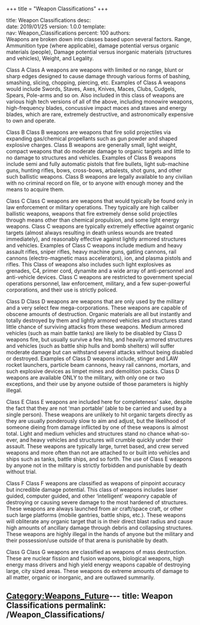 +++
title = "Weapon Classifications"
+++

title:		Weapon Classifications
desc:		
date:		2019/01/25
version:	1.0.0
template:	
nav:		Weapon_Classifications
percent:	100
authors:	
Weapons are broken down into classes based upon several factors. Range,
Ammunition type (where applicable), damage potential versus organic
materials (people), Damage potential versus inorganic materials
(structures and vehicles), Weight, and Legality.

Class A Class A weapons are weapons with limited or no range, blunt or
sharp edges designed to cause damage through various forms of bashing,
smashing, slicing, chopping, piercing, etc. Examples of Class A weapons
would include Swords, Staves, Axes, Knives, Maces, Clubs, Cudgels,
Spears, Pole-arms and so on. Also included in this class of weapons are
various high tech versions of all of the above, including monowire
weapons, high-frequency blades, concussive impact maces and staves and
energy blades, which are rare, extremely destructive, and astronomically
expensive to own and operate.

Class B Class B weapons are weapons that fire solid projectiles via
expanding gas/chemical propellants such as gun powder and shaped
explosive charges. Class B weapons are generally small, light weight,
compact weapons that do moderate damage to organic targets and little to
no damage to structures and vehicles. Examples of Class B weapons
include semi and fully automatic pistols that fire bullets, light
sub-machine guns, hunting rifles, bows, cross-bows, arbalests, shot
guns, and other such ballistic weapons. Class B weapons are legally
available to any civilian with no criminal record on file, or to anyone
with enough money and the means to acquire them.

Class C Class C weapons are weapons that would typically be found only
in law enforcement or military operations. They typically are high
caliber ballistic weapons, weapons that fire extremely dense solid
projectiles through means other than chemical propulsion, and some light
energy weapons. Class C weapons are typically extremely effective
against organic targets (almost always resulting in death unless wounds
are treated immediately), and reasonably effective against lightly
armored structures and vehicles. Examples of Class C weapons include
medium and heavy assault rifles, sniper rifles, heavy machine guns,
gatling cannons, rail cannons (electro-magnetic mass accelerators), ion,
and plasma pistols and rifles. This Class of weapons also includes such
light explosives as grenades, C4, primer cord, dynamite and a wide array
of anti-personnel and anti-vehicle devices. Class C weapons are
restricted to government special operations personnel, law enforcement,
military, and a few super-powerful corporations, and their use is
strictly policed.

Class D Class D weapons are weapons that are only used by the military
and a very select few mega-corporations. These weapons are capable of
obscene amounts of destruction. Organic materials are all but instantly
and totally destroyed by them and lightly armored vehicles and
structures stand little chance of surviving attacks from these weapons.
Medium armored vehicles (such as main battle tanks) are likely to be
disabled by Class D weapons fire, but usually survive a few hits, and
heavily armored structures and vehicles (such as battle ship hulls and
bomb shelters) will suffer moderate damage but can withstand several
attacks without being disabled or destroyed. Examples of Class D weapons
include, stinger and LAW rocket launchers, particle beam cannons, heavy
rail cannons, mortars, and such explosive devices as limpet mines and
demolition packs. Class D weapons are available ONLY to the military,
with only one or two exceptions, and their use by anyone outside of
those parameters is highly illegal.

Class E Class E weapons are included here for completeness’ sake,
despite the fact that they are not ‘man portable’ (able to be carried
and used by a single person). These weapons are unlikely to hit organic
targets directly as they are usually ponderously slow to aim and adjust,
but the likelihood of someone dieing from damage inflicted by one of
these weapons is almost total. Light and medium vehicles and structures
stand no chance what-so-ever, and heavy vehicles and structures will
crumble quickly under their assault. These weapons are typically large,
turret based, and crew served weapons and more often than not are
attached to or built into vehicles and ships such as tanks, battle
ships, and so forth. The use of Class E weapons by anyone not in the
military is strictly forbidden and punishable by death without trial.

Class F Class F weapons are classified as weapons of pinpoint accuracy
but incredible damage potential. This class of weapons includes laser
guided, computer guided, and other ‘intelligent’ weaponry capable of
destroying or causing severe damage to the most hardened of structures.
These weapons are always launched from air craft/space craft, or other
such large platforms (mobile gantries, battle ships, etc.). These
weapons will obliterate any organic target that is in their direct blast
radius and cause high amounts of ancillary damage through debris and
collapsing structures. These weapons are highly illegal in the hands of
anyone but the military and their possession/use outside of that arena
is punishable by death.

Class G Class G weapons are classified as weapons of mass destruction.
These are nuclear fission and fusion weapons, biological weapons, high
energy mass drivers and high yield energy weapons capable of destroying
large, city sized areas. These weapons do extreme amounts of damage to
all matter, organic or inorganic, and are outlawed summarily.

[Category:Weapons_Future](Category:Weapons_Future "wikilink")---
title: Weapon Classifications
permalink: /Weapon_Classifications/
---

